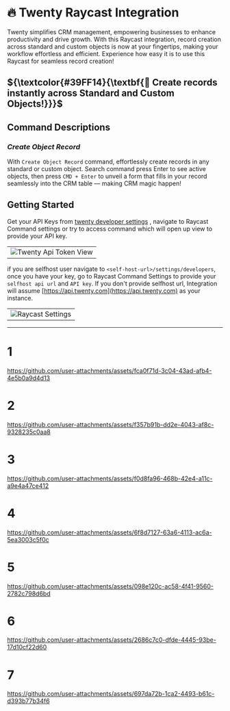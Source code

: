 <h1 align="left"> 🔥 Twenty Raycast Integration </h1>

Twenty simplifies CRM management, empowering businesses to enhance productivity and drive growth. With this Raycast integration, record creation across standard and custom objects is now at your fingertips, making your workflow effortless and efficient. Experience how easy it is to use this Raycast for seamless record creation!

## $\{\textcolor{#39FF14}{\textbf{🤝 Create records instantly across Standard and Custom Objects!}}}$

## Command Descriptions
### <i>Create Object Record</i>
With `Create Object Record` command, effortlessly create records in any standard or custom object. Search command press Enter to see active objects, then press `CMD + Enter` to unveil a form that fills in your record seamlessly into the CRM table — making CRM magic happen!


## Getting Started

Get your API Keys from [twenty developer settings](https://twenty.com/settings/developers) , navigate to Raycast Command settings or try to access command which will open up view to provide your API key. 
<table>
  <tr>
  <td><img src="https://github.com/user-attachments/assets/7787e53b-c08a-4491-a66f-9d738195a2af" alt="Twenty Api Token View" /></td>
  </tr>
</table>

if you are selfhost user navigate to `<self-host-url>/settings/developers`, once you have your key, go to Raycast Command Settings to provide your `selfhost api url` and `API key`. If you don't provide selfhost url, Integration will assume [https://api.twenty.com](https://api.twenty.com) as your instance.

<table>
  <tr>
    <td><img src="https://github.com/user-attachments/assets/3dc621b5-8d47-41a4-a86c-7129fd5bf5e8" alt="Raycast Settings"/></td>
  </tr>
</table>

---


# 1
https://github.com/user-attachments/assets/fca0f71d-3c04-43ad-afb4-4e5b0a9d4d13

# 2
https://github.com/user-attachments/assets/f357b91b-dd2e-4043-af8c-9328235c0aa8

# 3
https://github.com/user-attachments/assets/f0d8fa96-468b-42e4-a11c-a9e4a47ce412

# 4 
https://github.com/user-attachments/assets/6f8d7127-63a6-4113-ac6a-5ea3003c5f0c

# 5
https://github.com/user-attachments/assets/098e120c-ac58-4f41-9560-2782c798d6bd

# 6
https://github.com/user-attachments/assets/2686c7c0-dfde-4445-93be-17d10cf22d60

# 7
https://github.com/user-attachments/assets/697da72b-1ca2-4493-b61c-d393b77b34f6
















